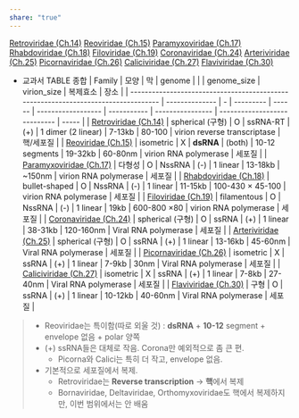 ```yaml
---
share: "true"
---
```


[Retroviridae (Ch.14)](../../../../Retroviridae%20(Ch.14).md)
[Reoviridae (Ch.15)](../../../../Reoviridae%20(Ch.15).md)
[Paramyxoviridae (Ch.17)](../../../../Paramyxoviridae%20(Ch.17).md)
[Rhabdoviridae (Ch.18)](../../../../Rhabdoviridae%20(Ch.18).md)
[Filoviridae (Ch.19)](../../../../Filoviridae%20(Ch.19).md)
[Coronaviridae (Ch.24)](../../../../Coronaviridae%20(Ch.24).md)
[Arteriviridae (Ch.25)](../../../../Arteriviridae%20(Ch.25).md)
[Picornaviridae (Ch.26)](../../../../Picornaviridae%20(Ch.26).md)
[Caliciviridae (Ch.27)](../../../../Caliciviridae%20(Ch.27).md)
[Flaviviridae (Ch.30)](../../../../Flaviviridae%20(Ch.30).md)

- 교과서 TABLE 종합
| Family                                                                             | 모양             | 막 | genome    |        |                    | genome_size | virion_size      | 복제효소                         | 장소    |
| ---------------------------------------------------------------------------------- | -------------- | - | --------- | ------ | ------------------ | ----------- | ---------------- | ---------------------------- | ----- |
| [Retroviridae (Ch.14)](../../../../Retroviridae%20(Ch.14).md)       | spherical (구형) | O | ssRNA-RT  | (+)    | 1 dimer (2 linear) | 7-13kb      | 80-100           | virion reverse transcriptase | 핵/세포질 |
| [Reoviridae (Ch.15)](../../../../Reoviridae%20(Ch.15).md)           | isometric      | X | **dsRNA** | (both) | 10-12 segments     | 19-32kb     | 60-80nm          | virion RNA polymerase        | 세포질   |
| [Paramyxoviridae (Ch.17)](../../../../Paramyxoviridae%20(Ch.17).md) | 다형성            | O | NssRNA    | (-)    | 1 linear           | 13-18kb     | ~150nm           | virion RNA polymerase        | 세포질   |
| [Rhabdoviridae (Ch.18)](../../../../Rhabdoviridae%20(Ch.18).md)     | bullet-shaped  | O | NssRNA    | (-)    | 1 linear           | 11-15kb     | 100-430 × 45-100 | virion RNA polymerase        | 세포질   |
| [Filoviridae (Ch.19)](../../../../Filoviridae%20(Ch.19).md)         | filamentous    | O | NssRNA    | (-)    | 1 linear           | 19kb        | 600-800 ×80      | virion RNA polymerase        | 세포질   |
| [Coronaviridae (Ch.24)](../../../../Coronaviridae%20(Ch.24).md)     | spherical (구형) | O | ssRNA     | (+)    | 1 linear           | 38-31kb     | 120-160nm        | Viral RNA polymerase         | 세포질   |
| [Arteriviridae (Ch.25)](../../../../Arteriviridae%20(Ch.25).md)     | spherical (구형) | O | ssRNA     | (+)    | 1 linear           | 13-16kb     | 45-60nm          | Viral RNA polymerase         | 세포질   |
| [Picornaviridae (Ch.26)](../../../../Picornaviridae%20(Ch.26).md)   | isometric      | X | ssRNA     | (+)    | 1 linear           | 7-9kb       | 30nm             | Viral RNA polymerase         | 세포질   |
| [Caliciviridae (Ch.27)](../../../../Caliciviridae%20(Ch.27).md)     | isometric      | X | ssRNA     | (+)    | 1 linear           | 7-8kb       | 27-40nm          | Viral RNA polymerase         | 세포질   |
| [Flaviviridae (Ch.30)](../../../../Flaviviridae%20(Ch.30).md)       | 구형             | O | ssRNA     | (+)    | 1 linear           | 10-12kb     | 40-60nm          | Viral RNA polymerase         | 세포질   |


> - Reoviridae는 특이함(따로 외울 것) : **dsRNA** + **10-12** segment + envelope 없음 + polar 양쪽
> - (+) ssRNA들은 대체로 작음. Corona만 예외적으로 좀 큰 편.
> 	- Picorna와 Calici는 특히 더 작고, envelope 없음.
> - 기본적으로 세포질에서 복제.
> 	- Retroviridae는 **Reverse transcription** → **핵**에서 복제
> 	- Bornaviridae, Deltaviridae, Orthomyxoviridae도 핵에서 복제하지만, 이번 범위에서는 안 배움


